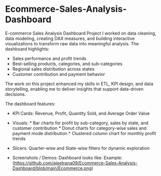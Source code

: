 # Ecommerce-Sales-Analysis-Dashboard
E-commerce Sales Analysis Dashboard Project
I worked on data cleaning, data modeling, creating DAX measures, and building interactive visualizations to transform raw data into meaningful analysis. The dashboard highlights:

* Sales performance and profit trends
* Best-selling products, categories, and sub-categories
* Regional sales distribution across states
* Customer contribution and payment behavior

The work on this project enhanced my skills in ETL, KPI design, and data storytelling, enabling me to deliver insights that support data-driven decisions.

The dashboard features:

* KPI Cards: Revenue, Profit, Quantity Sold, and Average Order Value
* Visuals:
      * Bar charts for profit by sub-category, sales by state, and customer contribution
      * Donut charts for category-wise sales and payment mode distribution
      * Clustered column chart for monthly profit trends
* Slicers: Quarter-wise and State-wise filters for dynamic exploration

* Screenshots / Demos:
       Dashboard looks like:
       Example: (https://github.com/ajeetrana09/Ecommerce-Sales-Analysis-Dashboard/blob/main/Ecommerce.png)
